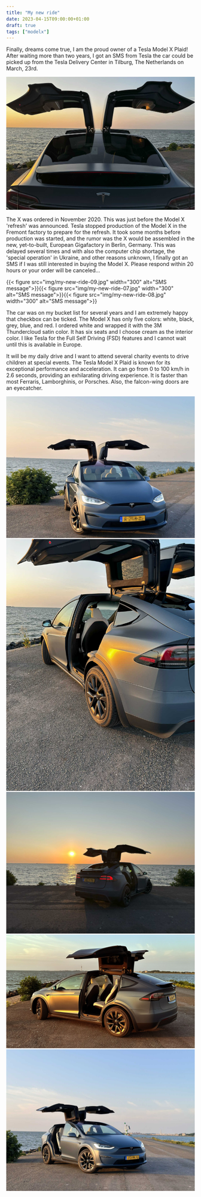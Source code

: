 ```yaml
---
title: "My new ride"
date: 2023-04-15T09:00:00+01:00
draft: true
tags: ["modelx"]
---
```

Finally, dreams come true, I am the proud owner of a Tesla Model X Plaid! After waiting more than two years, I got an SMS from Tesla the car could be picked up from the Tesla Delivery Center in Tilburg, The Netherlands on March, 23rd.

![My new ride](img/title.jpg)

The X was ordered in November 2020. This was just before the Model X 'refresh' was announced. Tesla stopped production of the Model X in the Fremont factory to prepare for the refresh. It took some months before production was started, and the rumor was the X would be assembled in the new, yet-to-built, European Gigafactory in Berlin, Germany. This was delayed several times and with also the computer chip shortage, the 'special operation' in Ukraine, and other reasons unknown, I finally got an SMS if I was still interested in buying the Model X. Please respond within 20 hours or your order will be canceled...       

{{< figure src="img/my-new-ride-09.jpg" width="300" alt="SMS message">}}{{< figure src="img/my-new-ride-07.jpg" width="300" alt="SMS message">}}{{< figure src="img/my-new-ride-08.jpg" width="300" alt="SMS message">}}


The car was on my bucket list for several years and I am extremely happy that checkbox can be ticked.  The Model X has only five colors: white, black, grey, blue, and red. I ordered white and wrapped it with the 3M Thundercloud satin color.  It has six seats and I choose cream as the interior color. I like Tesla for the Full Self Driving (FSD) features and I cannot wait until this is available in Europe.


It will be my daily drive and I want to attend several charity events to drive children at special events. The Tesla Model X Plaid is known for its exceptional performance and acceleration. It can go from 0 to 100 km/h in 2.6 seconds, providing an exhilarating driving experience. It is faster than most Ferraris, Lamborghinis, or Porsches. Also, the falcon-wing doors are an eyecatcher.




![My new ride](img/my-new-ride-02.jpg)
![My new ride](img/my-new-ride-03.jpg)
![My new ride](img/my-new-ride-04.jpg)
![My new ride](img/my-new-ride-05.jpg)
![My new ride](img/my-new-ride-06.jpg)

